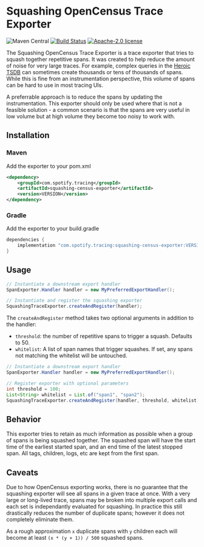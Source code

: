 # Squashing OpenCensus Trace Exporter

![Maven Central](https://img.shields.io/maven-central/v/com.spotify.tracing/squashing-census-exporter?style=flat-square)
[![Build Status](https://img.shields.io/circleci/build/github/spotify/squashing-census-exporter)](https://circleci.com/gh/spotify/squashing-census-exporter)
[![Apache-2.0 license](https://img.shields.io/github/license/spotify/squashing-census-exporter.svg)](LICENSE)

The Squashing OpenCensus Trace Exporter is a trace exporter that tries to squash together repetitive spans. It was created to help reduce the amount of noise for very large traces. For example, complex queries in the [Heroic TSDB](https://spotify.github.io/heroic/) can sometimes create thousands or tens of thousands of spans. While this is fine from an instrumentation perspective, this volume of spans can be hard to use in most tracing UIs.

A preferrable approach is to reduce the spans by updating the instrumentation. This exporter should only be used where that is not a feasible solution - a common scenario is that the spans are very useful in low volume but at high volume they become too noisy to work with.

## Installation

### Maven

Add the exporter to your pom.xml

```xml
<dependency>
    <groupId>com.spotify.tracing</groupId>
    <artifactId>squashing-census-exporter</artifactId>
    <version>VERSION</version>
</dependency>
```

### Gradle

Add the exporter to your build.gradle

```groovy
dependencies {
    implementation "com.spotify.tracing:squashing-census-exporter:VERSION"
}
```

## Usage

```java
// Instantiate a downstream export handler
SpanExporter.Handler handler = new MyPreferredExportHandler();

// Instantiate and register the squashing exporter
SquashingTraceExporter.createAndRegister(handler);
```

The `createAndRegister` method takes two optional arguments in addition to the handler:

- `threshold`: the number of repetitive spans to trigger a squash. Defaults to 50.
- `whitelist`: A list of span names that trigger squashes. If set, any spans not matching the whitelist will be untouched.

```java
// Instantiate a downstream export handler
SpanExporter.Handler handler = new MyPreferredExportHandler();

// Register exporter with optional parameters
int threshold = 100;
List<String> whitelist = List.of("span1", "span2");
SquashingTraceExporter.createAndRegister(handler, threshold, whitelist);
```

## Behavior

This exporter tries to retain as much information as possible when a group of spans is being squashed together. The squashed span will have the start time of the earliest started span, and an end time of the latest stopped span. All tags, children, logs, etc are kept from the first span.

## Caveats

Due to how OpenCensus exporting works, there is no guarantee that the squashing exporter will see all spans in a given trace at once. With a very large or long-lived trace, spans may be broken into multiple export calls and each set is independantly evaluated for squashing. In practice this still drastically reduces the number of duplicate spans; however it does not completely eliminate them.

As a rough approximation `x` duplicate spans with `y` children each will become at least `(x * (y + 1)) / 500` squashed spans.
